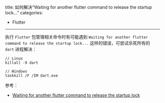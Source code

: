 title: 如何解决“Waiting for another flutter command to release the startup lock...”
categories:
- Flutter
---

执行 `Flutter` 包管理相关命令时有可能遇到 `Waiting for another flutter command to release the startup lock...` 这样的错误，可尝试杀死所有的 `dart` 进程解决：

```
// Linux
killall -9 dart

// Windows
taskkill /F /IM dart.exe
```

参考：

- [Waiting for another flutter command to release the startup lock](https://stackoverflow.com/questions/51679269/waiting-for-another-flutter-command-to-release-the-startup-lock)
